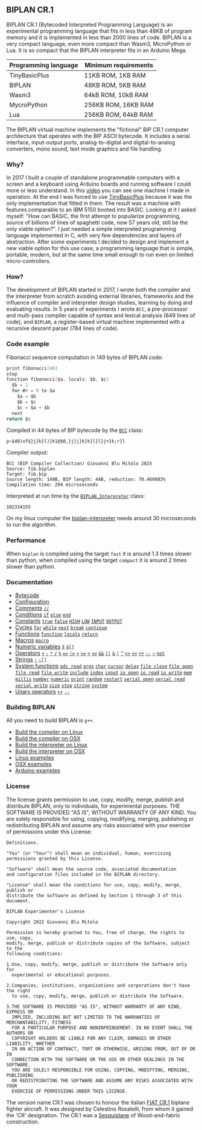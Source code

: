 
## BIPLAN CR.1
BIPLAN CR.1 (Bytecoded Interpreted Programming Language) is an experimental programming language that fits in less than 48KB of program memory and it is implemented in less than 2000 lines of code. BIPLAN is a very compact language, even more compact than Wasm3, MicroPython or Lua. It is so compact that the BIPLAN interpreter fits in an Arduino Mega.

| Programming language | Minimum requirements |
| -------------------- | -------------------- |
| TinyBasicPlus        |  11KB ROM,  1KB RAM  |
| BIPLAN               |  48KB ROM,  5KB RAM  |
| Wasm3                |  64kB ROM, 10kB RAM  |
| MycroPython          | 256KB ROM, 16KB RAM  |
| Lua                  | 256KB ROM, 64kB RAM  |

The BIPLAN virtual machine implements the "fictional" BIP CR.1 computer architecture that operates with the BIP ASCII bytecode. It includes a serial interface, input-output ports, analog-to-digital and digital-to-analog converters, mono sound, text mode graphics and file handling.

### Why?
In 2017 I built a couple of standalone programmable computers with a screen and a keyboard using Arduino boards and running software I could more or less understand. In this [video](https://www.youtube.com/watch?v=xRZ9abs5ywA) you can see one machine I made in operation. At the end I was forced to use [TinyBasicPlus](https://github.com/BleuLlama/TinyBasicPlus/blob/master/TinyBasicPlus/TinyBasicPlus.ino) because it was the only implementation that fitted in them. The result was a machine with features comparable to an IBM 5150 booted into BASIC. Looking at it I asked myself: "How can BASIC, the first attempt to popularize programming, source of billions of lines of spaghetti code, now 57 years old, still be the only viable option?". I just needed a simple interpreted programming language implemented in C, with very few dependencies and layers of abstraction. After some experiments I decided to design and implement a new viable option for this use case, a programming language that is simple, portable, modern, but at the same time small enough to run even on limited micro-controllers.

### How?

The development of BIPLAN started in 2017, I wrote both the compiler and the interpreter from scratch avoiding external libraries, frameworks and the influence of compiler and interpreter design studies, learning by doing and evaluating results. In 5 years of experiments I wrote `BCC`, a pre-processor and multi-pass compiler capable of syntax and lexical analysis (649 lines of code), and `BIPLAN`, a register-based virtual machine implemented with a recursive descent parser (784 lines of code).

### Code example

Fibonacci sequence computation in 149 bytes of BIPLAN code:
```c
print fibonacci(40)
stop
function fibonacci($a, locals: $b, $c)
  $b = 1
  for #r = 0 to $a
    $a = $b
    $b = $c
    $c = $a + $b
  next
return $c
```
Compiled in 44 bytes of BIP bytecode by the [`BCC`](/src/BCC.h) class:
```
p~$40)xf$}j}k}l)}k1@$0,}j}j}k}k}l}l}j+}k;r}l
```
Compiler output:
```
BCC (BIP Compiler Collection) Giovanni Blu Mitolo 2025 
Source: fib.biplan 
Target: fib.bip 
Source length: 149B, BIP length: 44B, reduction: 70.469803% 
Compilation time: 294 microseconds 
```
Interpreted at run time by the [`BIPLAN_Interpreter`](/src/BIPLAN.c) class:
```
102334155
```
On my linux computer the [biplan-interpreter](examples/LINUX/biplan-interpreter/) needs around 30 microseconds to run the algorithm.

### Performance

When `biplan` is compiled using the target `fast` it is around 1.3 times slower than python, when compiled using the target `compact` it is around 2 times slower than python.

### Documentation
- [Bytecode](/documentation/bytecode.md)
- [Configuration](/documentation/configuration.md)
- [Comments](/documentation/comments.md) [`//`](/documentation/comments.md)
- [Conditions](/documentation/conditions.md) [`if`](/documentation/conditions.md) [`else`](/documentation/conditions.md) [`end`](/documentation/conditions.md)
- [Constants](/documentation/constants.md) [`true`](/documentation/constants.md) [`false`](/documentation/constants.md) [`HIGH`](/documentation/constants.md) [`LOW`](/documentation/constants.md) [`INPUT`](/documentation/constants.md) [`OUTPUT`](/documentation/constants.md)
- [Cycles](/documentation/cycles.md) [`for`](/documentation/cycles.md#for) [`while`](/documentation/cycles.md#while) [`next`](/documentation/cycles.md#next) [`break`](/documentation/cycles.md#break) [`continue`](/documentation/cycles.md#continue)
- [Functions](/documentation/functions.md) [`function`](/documentation/functions.md) [`locals`](/documentation/functions.md) [`return`](/documentation/functions.md)
- [Macros](/documentation/macros.md) [`macro`](/documentation/macros.md#pre-processor-macros)
- [Numeric variables](/documentation/numeric-variables.md) [`$`](/documentation/numeric-variables.md) [`$[]`](/documentation/numeric-variables.md)
- [Operators](/documentation/operators.md) [`+`](/documentation/operators.md) [`-`](/documentation/operators.md) [`*`](/documentation/operators.md) [`/`](/documentation/operators.md) [`%`](/documentation/operators.md) [`==`](/documentation/operators.md) [`!=`](/documentation/operators.md) [`>`](/documentation/operators.md) [`>=`](/documentation/operators.md) [`<`](/documentation/operators.md) [`<=`](/documentation/operators.md) [`&&`](/documentation/operators.md) [`||`](/documentation/operators.md) [`&`](/documentation/operators.md) [`|`](/documentation/operators.md) [`^`](/documentation/operators.md) [`>>`](/documentation/operators.md) [`<<`](/documentation/operators.md) [`++`](/documentation/operators.md) [`--`](/documentation/operators.md) [`~`](/documentation/operators.md) [`not`](/documentation/operators.md)
- [Strings](/documentation/strings.md) [`:`](/documentation/strings.md) [`:[]`](/documentation/strings.md)
- [System functions](/documentation/system-functions.md) [`adc read`](/documentation/system-functions.md#adc-read) [`args`](/documentation/system-functions.md#args) [`char`](/documentation/system-functions.md#print) [`cursor`](/documentation/system-functions.md#cursor) [`delay`](/documentation/system-functions.md#delay) [`file close`](/documentation/system-functions.md#file-close) [`file open`](/documentation/system-functions.md#file-open) [`file read`](/documentation/system-functions.md#file-read) [`file write`](/documentation/system-functions.md#file-write) [`include`](/documentation/system-functions.md#include) [`index`](/documentation/system-functions.md#index) [`input`](/documentation/system-functions.md#input) [`io open`](/documentation/system-functions.md#io-open) [`io read`](/documentation/system-functions.md#io-read) [`io write`](/documentation/system-functions.md#digitalWrite) [`mem`](/documentation/system-functions.md#mem) [`millis`](/documentation/system-functions.md#millis) [`number`](/documentation/system-functions.md#number) [`numeric`](/documentation/system-functions.md#numeric) [`print`](/documentation/system-functions.md#print) [`random`](/documentation/system-functions.md#random) [`restart`](/documentation/system-functions.md#restart) [`serial open`](/documentation/system-functions.md#serial-open) [`serial read`](/documentation/system-functions.md#serial-read) [`serial write`](/documentation/system-functions.md#serial-write) [`size`](/documentation/system-functions.md#size) [`stop`](/documentation/system-functions.md#stop) [`string`](/documentation/system-functions.md#string) [`system`](/documentation/system-functions.md#system)
- [Unary operators](/documentation/unary-operators.md) [`++`](/documentation/unary-operators.md) [`--`](/documentation/unary-operators.md)

### Building BIPLAN

All you need to build BIPLAN is `g++`.

- [Build the compiler on Linux](/examples/LINUX/bcc-compiler/)
- [Build the compiler on OSX](/examples/OSX/bcc-compiler/)
- [Build the interpreter on Linux](/examples/LINUX/biplan-interpreter/)
- [Build the interpreter on OSX](/examples/OSX/biplan-interpreter/)
- [Linux examples](/examples/LINUX/)
- [OSX examples](/examples/OSX/)
- [Arduino examples](/examples/ARDUINO/)

### License
The license grants permission to use, copy, modify, merge, publish and distribute BIPLAN, only to individuals, for experimental purposes. THE SOFTWARE IS PROVIDED "AS IS", WITHOUT WARRANTY OF ANY KIND. You are solely responsible for using, copying, modifying, merging, publishing or redistributing BIPLAN and assume any risks associated with your exercise of permissions under this License:

```
Definitions.

"You" (or "Your") shall mean an individual, human, exercising
permissions granted by this License.

"Software" shall mean the source code, associated documentation
and configuration files included in the BIPLAN directory.

"License" shall mean the conditions for use, copy, modify, merge, publish or
distribute the Software as defined by Section 1 through 3 of this document.

BIPLAN Experimenter's License

Copyright 2022 Giovanni Blu Mitolo

Permission is hereby granted to You, free of charge, the rights to use, copy,
modify, merge, publish or distribute copies of the Software, subject to the
following conditions:

1.Use, copy, modify, merge, publish or distribute the Software only for
  experimental or educational purposes.

2.Companies, institutions, organizations and corporations don't have the right
  to use, copy, modify, merge, publish or distribute the Software.

3.THE SOFTWARE IS PROVIDED "AS IS", WITHOUT WARRANTY OF ANY KIND, EXPRESS OR
  IMPLIED, INCLUDING BUT NOT LIMITED TO THE WARRANTIES OF MERCHANTABILITY, FITNESS
  FOR A PARTICULAR PURPOSE AND NONINFRINGEMENT. IN NO EVENT SHALL THE AUTHORS OR
  COPYRIGHT HOLDERS BE LIABLE FOR ANY CLAIM, DAMAGES OR OTHER LIABILITY, WHETHER
  IN AN ACTION OF CONTRACT, TORT OR OTHERWISE, ARISING FROM, OUT OF OR IN
  CONNECTION WITH THE SOFTWARE OR THE USE OR OTHER DEALINGS IN THE SOFTWARE.
  YOU ARE SOLELY RESPONSIBLE FOR USING, COPYING, MODIFYING, MERGING, PUBLISHING
  OR REDISTRIBUTING THE SOFTWARE AND ASSUME ANY RISKS ASSOCIATED WITH YOUR
  EXERCISE OF PERMISSIONS UNDER THIS LICENSE.
```

The version name CR.1 was chosen to honour the italian [FIAT CR.1](https://en.wikipedia.org/wiki/Fiat_CR.1) biplane fighter aircraft. It was designed by Celestino Rosatelli, from whom it gained the 'CR' designation. The CR.1 was a [Sesquiplane](https://en.wikipedia.org/wiki/Biplane#Sesquiplane) of Wood-and-fabric construction.
